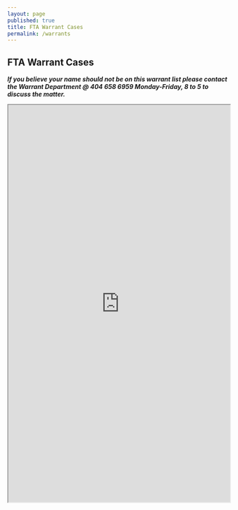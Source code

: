 ```yaml
---
layout: page
published: true
title: FTA Warrant Cases
permalink: /warrants
---
```


## FTA Warrant Cases

_**If you believe your name should not be on this warrant list please contact the Warrant Department @ 404 658 6959 Monday-Friday, 8 to 5 to discuss the matter.**_

<iframe src="http://dit-webtest-01/warrants/warrants.aspx" width="100%" height="900px" seamless="seamless"></iframe> 